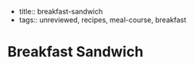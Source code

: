 - title:: breakfast-sandwich
- tags:: unreviewed, recipes, meal-course, breakfast
# Breakfast Sandwich